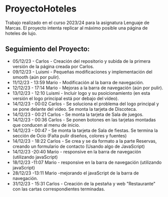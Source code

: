 # ProyectoHoteles
Trabajo realizado en el curso 2023/24 para la asignatura Lenguaje de Marcas.
El proyecto intenta replicar al máximo posible una página de hoteles de lujo.

## Seguimiento del Proyecto: 
- 05/12/23 - Carlos - Creación del repositorio y subida de la primera versión de la página creada por Carlos.
- 09/12/23 - Luismi - Pequeñas modificaciones y implementación del smooth (aún por pulir).
- 11/12/23 - 13:59 Mario - Modificación al la barra de navegación.
- 12/12/23 - 17:14 Mario - Mejoras a la barra de navegación (aún por pulir).
- 13/12/23 - 12:10 Luismi - Incluir logo y su psoicionamiento (en esta versión el logo principal está por debajo del vídeo).
- 14/12/23 - 00:02 Carlos - Se soluciona el problema del logo principal y se pone delante del video. Se monta la tarjeta de Discoteca.
- 14/12/23 - 00:21 Carlos - Se monta la tarjeta de Sala de juegos.
- 14/12/23 - 00:36 Carlos - Se ponen botones en las tarjetas montadas que conducen al menu de inicio. 
- 14/12/23 - 00:47 - Se monta la tarjeta de Sala de fiestas. Se termina la sección de Ocio (Falta pulir diseños, colores y fuentes)
- 14/12/23 - 18:22 Carlos - Se crea y se da formato a la parte Reservas, creando un formulario de contacto (Usando algo de JavaScript)  
- 14/12/23 -20:40 Mario - responsive en la barra de navegación (utilizando javaScript)
-  18/12/23 -11:07 Mario - responsive en la barra de navegación (utilizando javaScript)
-  28/12/23 -13:11 Mario -mejorando el javaScript de la barra de navegación.
- 31/12/23 - 15:31 Carlos - Creación de la pestaña y web "Restaurante" con las cartas correspondientes terminadas.
